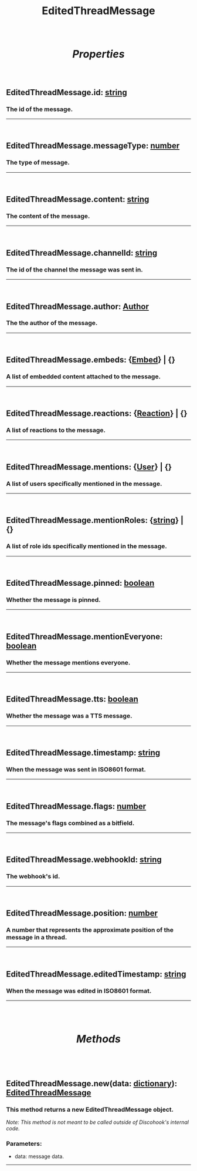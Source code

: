 # <p style="text-align: center;">**EditedThreadMessage**</p>

<br>

# <p style="text-align: center;">*Properties*</p>

<br>

## <p style="text-align: left;">**EditedThreadMessage.id**: [string](https://create.roblox.com/docs/scripting/luau/strings)</p>
### <p style="text-align: left;">The id of the message.</p>
---
<br>

## <p style="text-align: left;">**EditedThreadMessage.messageType**: [number](https://create.roblox.com/docs/scripting/luau/numbers)</p>
### <p style="text-align: left;">The type of message.</p>
---

<br>

## <p style="text-align: left;">**EditedThreadMessage.content**: [string](https://create.roblox.com/docs/scripting/luau/strings)</p>
### <p style="text-align: left;">The content of the message.</p>
---
<br>

## <p style="text-align: left;">**EditedThreadMessage.channelId**: [string](https://create.roblox.com/docs/scripting/luau/strings)</p>
### <p style="text-align: left;">The id of the channel the message was sent in.</p>
---
<br>

## <p style="text-align: left;">**EditedThreadMessage.author**: [Author](/docs/Author.md)</p>
### <p style="text-align: left;">The the author of the message.</p>
---
<br>

## <p style="text-align: left;">**EditedThreadMessage.embeds**: {[Embed](/docs/Embed.md)} | {}</p>
### <p style="text-align: left;">A list of embedded content attached to the message.</p>
---
<br>

## <p style="text-align: left;">**EditedThreadMessage.reactions**: {[Reaction](/docs/Reaction.md)} | {}</p>
### <p style="text-align: left;">A list of reactions to the message.</p>
---
<br>

## <p style="text-align: left;">**EditedThreadMessage.mentions**: {[User](/docs/User.md)} | {}</p>
### <p style="text-align: left;">A list of users specifically mentioned in the message.</p>
---
<br>

## <p style="text-align: left;">**EditedThreadMessage.mentionRoles**: {[string](https://create.roblox.com/docs/scripting/luau/strings)} | {}</p>
### <p style="text-align: left;">A list of role ids specifically mentioned in the message.</p>
---
<br>

## <p style="text-align: left;">**EditedThreadMessage.pinned**: [boolean](https://create.roblox.com/docs/scripting/luau/booleans)</p>
### <p style="text-align: left;">Whether the message is pinned.</p>
---
<br>

## <p style="text-align: left;">**EditedThreadMessage.mentionEveryone**: [boolean](https://create.roblox.com/docs/scripting/luau/booleans)</p>
### <p style="text-align: left;">Whether the message mentions everyone.</p>
---
<br>

## <p style="text-align: left;">**EditedThreadMessage.tts**: [boolean](https://create.roblox.com/docs/scripting/luau/booleans)</p>
### <p style="text-align: left;">Whether the message was a TTS message.</p>
---
<br>

## <p style="text-align: left;">**EditedThreadMessage.timestamp**: [string](https://create.roblox.com/docs/scripting/luau/strings)</p>
### <p style="text-align: left;">When the message was sent in ISO8601 format.</p>
---
<br>

## <p style="text-align: left;">**EditedThreadMessage.flags**: [number](https://create.roblox.com/docs/scripting/luau/numbers)</p>
### <p style="text-align: left;">The message's flags combined as a bitfield.</p>
---
<br>

## <p style="text-align: left;">**EditedThreadMessage.webhookId**: [string](https://create.roblox.com/docs/scripting/luau/strings)</p>
### <p style="text-align: left;">The webhook's id.</p>
---
<br>

## <p style="text-align: left;">**EditedThreadMessage.position**: [number](https://create.roblox.com/docs/scripting/luau/numbers)</p>
### <p style="text-align: left;">A number that represents the approximate position of the message in a thread.</p>
---
<br>

## <p style="text-align: left;">**EditedThreadMessage.editedTimestamp**: [string](https://create.roblox.com/docs/scripting/luau/strings)</p>
### <p style="text-align: left;">When the message was edited in ISO8601 format.</p>
---

<br>
<br>

# <p style="text-align: center;">*Methods*</p>

<br>
<br>

## <p style="text-align: left;">**EditedThreadMessage.new**(data: [dictionary](https://create.roblox.com/docs/scripting/luau/tables#dictionaries)): [EditedThreadMessage](/docs/EditedThreadMessage.md)</p>
### <p style="text-align: left;">This method returns a new EditedThreadMessage object.</p>

*<p style="text-align: left;">Note: This method is not meant to be called outside of Discohook's internal code.</p>*

### Parameters:

- data: message data.
---
